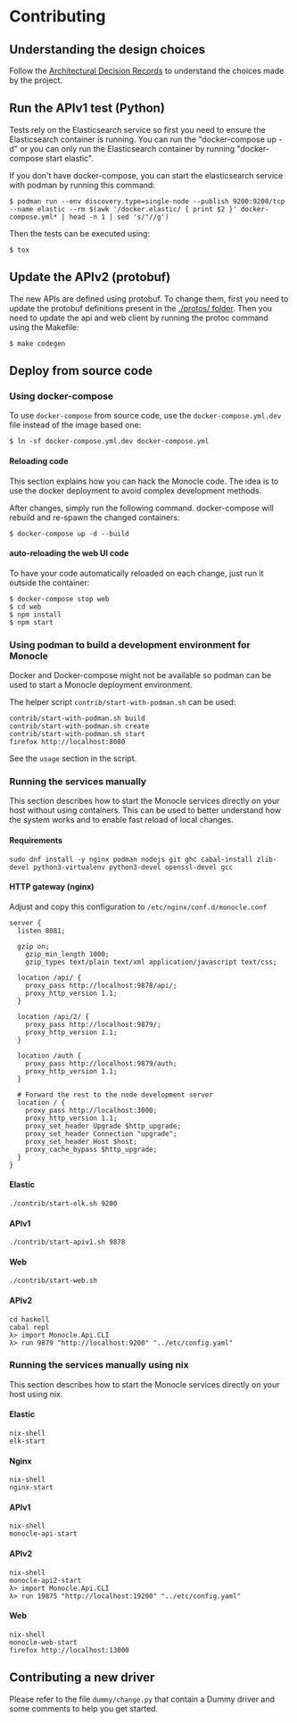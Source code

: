# Contributing

## Understanding the design choices

Follow the [Architectural Decision Records](doc/adr/index.md) to
understand the choices made by the project.

## Run the APIv1 test (Python)

Tests rely on the Elasticsearch service so first you need to ensure the Elasticsearch container is running.
You can run the "docker-compose up -d" or you can only run the Elasticsearch container by running "docker-compose start elastic".

If you don't have docker-compose, you can start the elasticsearch service with podman by running this command:

```ShellSession
$ podman run --env discovery.type=single-node --publish 9200:9200/tcp --name elastic --rm $(awk '/docker.elastic/ { print $2 }' docker-compose.yml* | head -n 1 | sed 's/"//g')
```

Then the tests can be executed using:

```ShellSession
$ tox
```

## Update the APIv2 (protobuf)

The new APIs are defined using protobuf. To change them, first you need to update the
protobuf definitions present in the [./protos/ folder](./protos). Then you need to update
the api and web client by running the protoc command using the Makefile:

```ShellSession
$ make codegen
```

## Deploy from source code

### Using docker-compose

To use `docker-compose` from source code, use the
`docker-compose.yml.dev` file instead of the image based one:

```ShellSession
$ ln -sf docker-compose.yml.dev docker-compose.yml
```

#### Reloading code

This section explains how you can hack the Monocle code. The idea is to use
the docker deployment to avoid complex development methods.

After changes, simply run the following command. docker-compose will
rebuild and re-spawn the changed containers:

```ShellSession
$ docker-compose up -d --build
```

#### auto-reloading the web UI code

To have your code automatically reloaded on each change, just run it
outside the container:

```ShellSession
$ docker-compose stop web
$ cd web
$ npm install
$ npm start
```

### Using podman to build a development environment for Monocle

Docker and Docker-compose might not be available so podman can
be used to start a Monocle deployment environment.

The helper script `contrib/start-with-podman.sh` can be used:

```Shell
contrib/start-with-podman.sh build
contrib/start-with-podman.sh create
contrib/start-with-podman.sh start
firefox http://localhost:8080
```

See the `usage` section in the script.

### Running the services manually

This section describes how to start the Monocle services directly on your host without using containers.
This can be used to better understand how the system works and to enable fast reload of local changes.

#### Requirements

```ShellSession
sudo dnf install -y nginx podman nodejs git ghc cabal-install zlib-devel python3-virtualenv python3-devel openssl-devel gcc
```

#### HTTP gateway (nginx)

Adjust and copy this configuration to `/etc/nginx/conf.d/monocle.conf`

```
server {
  listen 8081;

  gzip on;
    gzip_min_length 1000;
    gzip_types text/plain text/xml application/javascript text/css;

  location /api/ {
    proxy_pass http://localhost:9878/api/;
    proxy_http_version 1.1;
  }

  location /api/2/ {
    proxy_pass http://localhost:9879/;
    proxy_http_version 1.1;
  }

  location /auth {
    proxy_pass http://localhost:9879/auth;
    proxy_http_version 1.1;
  }

  # Forward the rest to the node development server
  location / {
    proxy_pass http://localhost:3000;
    proxy_http_version 1.1;
    proxy_set_header Upgrade $http_upgrade;
    proxy_set_header Connection "upgrade";
    proxy_set_header Host $host;
    proxy_cache_bypass $http_upgrade;
  }
}
```

#### Elastic

```ShellSession
./contrib/start-elk.sh 9200
```

#### APIv1

```ShellSession
./contrib/start-apiv1.sh 9878
```

#### Web

```ShellSession
./contrib/start-web.sh
```

#### APIv2

```ShellSession
cd haskell
cabal repl
λ> import Monocle.Api.CLI
λ> run 9879 "http://localhost:9200" "../etc/config.yaml"
```

### Running the services manually using nix

This section describes how to start the Monocle services directly on your host using nix.

#### Elastic

```ShellSession
nix-shell
elk-start
```

#### Nginx

```ShellSession
nix-shell
nginx-start
```

#### APIv1

```ShellSession
nix-shell
monocle-api-start
```

#### APIv2

```ShellSession
nix-shell
monocle-api2-start
λ> import Monocle.Api.CLI
λ> run 19875 "http://localhost:19200" "../etc/config.yaml"
```

#### Web

```ShellSession
nix-shell
monocle-web-start
firefox http://localhost:13000
```

## Contributing a new driver

Please refer to the file `dummy/change.py` that contain a Dummy driver and
some comments to help you get started.
